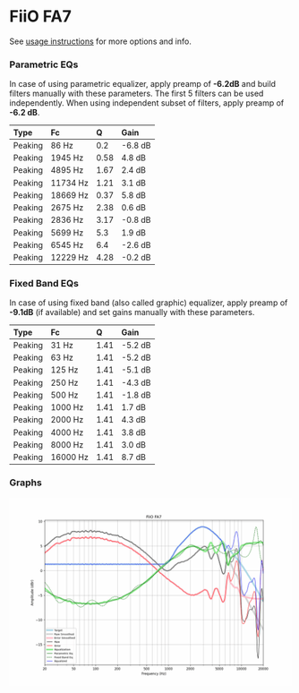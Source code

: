 # FiiO FA7
See [usage instructions](https://github.com/jaakkopasanen/AutoEq#usage) for more options and info.

### Parametric EQs
In case of using parametric equalizer, apply preamp of **-6.2dB** and build filters manually
with these parameters. The first 5 filters can be used independently.
When using independent subset of filters, apply preamp of **-6.2 dB**.

| Type    | Fc       |    Q | Gain    |
|:--------|:---------|:-----|:--------|
| Peaking | 86 Hz    | 0.2  | -6.8 dB |
| Peaking | 1945 Hz  | 0.58 | 4.8 dB  |
| Peaking | 4895 Hz  | 1.67 | 2.4 dB  |
| Peaking | 11734 Hz | 1.21 | 3.1 dB  |
| Peaking | 18669 Hz | 0.37 | 5.8 dB  |
| Peaking | 2675 Hz  | 2.38 | 0.6 dB  |
| Peaking | 2836 Hz  | 3.17 | -0.8 dB |
| Peaking | 5699 Hz  | 5.3  | 1.9 dB  |
| Peaking | 6545 Hz  | 6.4  | -2.6 dB |
| Peaking | 12229 Hz | 4.28 | -0.2 dB |

### Fixed Band EQs
In case of using fixed band (also called graphic) equalizer, apply preamp of **-9.1dB**
(if available) and set gains manually with these parameters.

| Type    | Fc       |    Q | Gain    |
|:--------|:---------|:-----|:--------|
| Peaking | 31 Hz    | 1.41 | -5.2 dB |
| Peaking | 63 Hz    | 1.41 | -5.2 dB |
| Peaking | 125 Hz   | 1.41 | -5.1 dB |
| Peaking | 250 Hz   | 1.41 | -4.3 dB |
| Peaking | 500 Hz   | 1.41 | -1.8 dB |
| Peaking | 1000 Hz  | 1.41 | 1.7 dB  |
| Peaking | 2000 Hz  | 1.41 | 4.3 dB  |
| Peaking | 4000 Hz  | 1.41 | 3.8 dB  |
| Peaking | 8000 Hz  | 1.41 | 3.0 dB  |
| Peaking | 16000 Hz | 1.41 | 8.7 dB  |

### Graphs
![](./FiiO%20FA7.png)